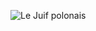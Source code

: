 ![Le Juif polonais](https://upload.wikimedia.org/wikipedia/commons/thumb/9/9e/Equestrian_Portrait_of_Cornelis_%281639%E2%80%931680%29_and_Michiel_Pompe_van_Meerdervoort_%281638%E2%80%931653%29_with_Their_Tutor_and_Coachman_%28%22Starting_for_the_Hunt%22%29_MET_DP146442.jpg/500px-thumbnail.jpg)